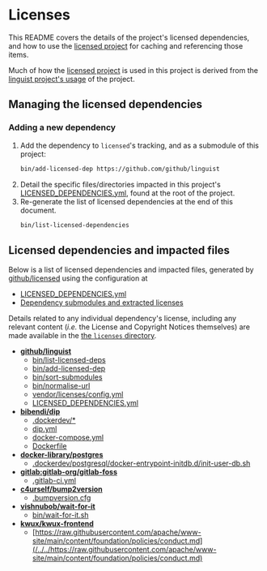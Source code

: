 # Licenses

This README covers the details of the project's licensed dependencies, and how to use the
[licensed project][licensed-project] for caching and referencing those items.

Much of how the [licensed project][licensed-project] is used in this project
is derived from the [linguist project's usage][linguist-project-script] of the project.

## Managing the licensed dependencies

### Adding a new dependency

1. Add the dependency to `licensed`'s tracking, and as a submodule of this project:
   ```sh
   bin/add-licensed-dep https://github.com/github/linguist
   ```
2. Detail the specific files/directories impacted in this project's
   [LICENSED_DEPENDENCIES.yml][licensed-dependencies-file], found at the root
   of the project.
3. Re-generate the list of licensed dependencies at the end of this document.
   ```sh
   bin/list-licensed-dependencies
   ```

## Licensed dependencies and impacted files

Below is a list of licensed dependencies and impacted files,
generated by [github/licensed][licensed-project] using the configuration at

- [LICENSED_DEPENDENCIES.yml]([licensed-dependencies-file])
- [Dependency submodules and extracted licenses](./licenses)

Details related to any individual dependency's license, including any
relevant content (*i.e.* the License and Copyright Notices themselves)
are made available in the
[the `licenses` directory](./licenses).

[licensed-dependencies-file]: /../../LICENSED_DEPENDENCIES.yml
[licensed-project]: https://github.com/github/licensed
[linguist-project]: https://github.com/github/linguist
[linguist-project-script]: https://github.com/github/linguist/blob/master/script/add-grammar

[git-submodules]: https://git-scm.com/book/en/v2/Git-Tools-Submodules

<!-- Everything below this line is auto-generated by bin/list-licensed-deps. Manual edits will be lost. The dependency list follows -->
- **[github/linguist](https://github.com/github/linguist)**
   - [bin/list-licensed-deps](/../../bin/list-licensed-deps)
   - [bin/add-licensed-dep](/../../bin/add-licensed-dep)
   - [bin/sort-submodules](/../../bin/sort-submodules)
   - [bin/normalise-url](/../../bin/normalise-url)
   - [vendor/licenses/config.yml](/../../vendor/licenses/config.yml)
   - [LICENSED_DEPENDENCIES.yml](/../../LICENSED_DEPENDENCIES.yml)
- **[bibendi/dip](https://github.com/bibendi/dip)**
   - [.dockerdev/\*](/../../.dockerdev/\*)
   - [dip.yml](/../../dip.yml)
   - [docker-compose.yml](/../../docker-compose.yml)
   - [Dockerfile](/../../Dockerfile)
- **[docker-library/postgres](https://github.com/docker-library/postgres)**
   - [.dockerdev/postgresql/docker-entrypoint-initdb.d/init-user-db.sh](/../../.dockerdev/postgresql/docker-entrypoint-initdb.d/init-user-db.sh)
- **[gitlab:gitlab-org/gitlab-foss](https://gitlab.com/gitlab-org/gitlab-foss)**
   - [.gitlab-ci.yml](/../../.gitlab-ci.yml)
- **[c4urself/bump2version](https://github.com/c4urself/bump2version)**
   - [.bumpversion.cfg](/../../.bumpversion.cfg)
- **[vishnubob/wait-for-it](https://github.com/vishnubob/wait-for-it)**
   - [bin/wait-for-it.sh](/../../bin/wait-for-it.sh)
- **[kwux/kwux-frontend](https://github.com/kwux/kwux-frontend)**
   - [https://raw.githubusercontent.com/apache/www-site/main/content/foundation/policies/conduct.md](/../../https://raw.githubusercontent.com/apache/www-site/main/content/foundation/policies/conduct.md)
